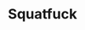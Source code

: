 ---
title: Squatfuck
crosslinks:
- livven
- MotionBooty
- anal
- nsfw_gif
- WhiteAndThick
- TaylorSands
- spam
---